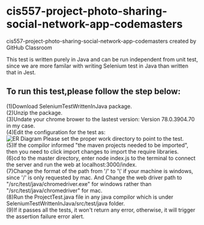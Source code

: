 # cis557-project-photo-sharing-social-network-app-codemasters
cis557-project-photo-sharing-social-network-app-codemasters created by GitHub Classroom

This test is written purely in Java and can be run independent from unit test, since we are more familar with writing Selenium test in Java than written that in Jest. 

## To run this test,please follow the step below:
(1)Download SeleniumTestWrittenInJava package. <br>
(2)Unzip the package.<br>
(3)Undate your chrome brower to the lastest version: Version 78.0.3904.70 in my case.<br>
(4)Edit the configuration for the test as:<br>
![ER Diagram](https://github.com/cis557/cis557-project-photo-sharing-social-network-app-codemasters/blob/selenium_test_written_in_Java/sample%20configuration.png)
Please set the proper work directory to point to the test. <br>
(5)If the compilor informed "the maven projects needed to be imported", then you need to click import changes to import the require libraries. <br>
(6)cd to the master directory, enter node index.js to the terminal to connect the server and run the web at localhost:3000/index.<br>
(7)Change the format of the path from '/' to '\\' if your machine is windows, since '/' is only requested by mac. And Change the web driver path to "/src/test/java/chromedriver.exe" for windows rather than "/src/test/java/chromedriver" for mac. <br>
(8)Run the ProjectTest.java file in any java compilor which is under SeleniumTestWrittenInJava/src/test/java folder.<br> 
(9)If it passes all the tests, it won't return any error, otherwise, it will trigger the assertion failure error alert. <br>

